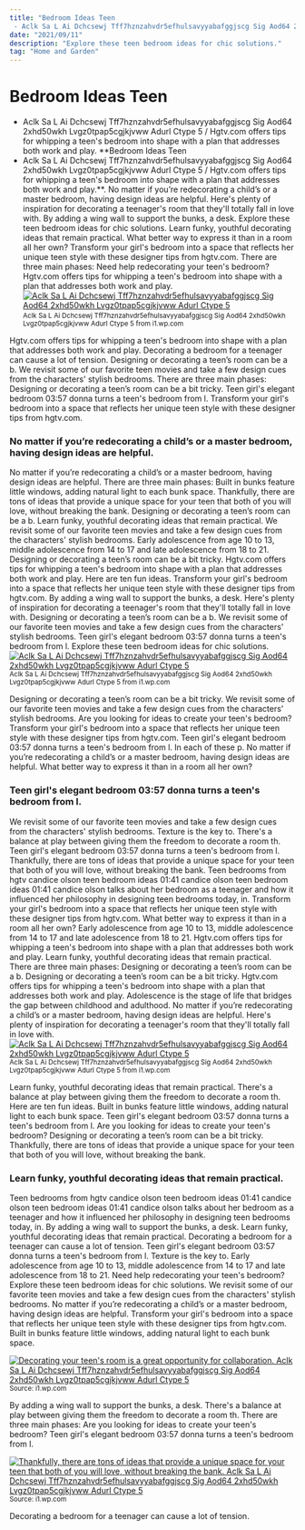 ```yaml
---
title: "Bedroom Ideas Teen - Aclk Sa L Ai Dchcsewj Tff7hznzahvdr5efhulsavyyabafggjscg Sig Aod64 2xhd50wkh Lvgz0tpap5cgjkjvww Adurl Ctype 5 / Hgtv.com offers tips for whipping a teen&#039;s bedroom into shape with a plan that addresses both work and play."
date: "2021/09/11"
description: "Explore these teen bedroom ideas for chic solutions."
tag: "Home and Garden"
---
```


# Bedroom Ideas Teen - Aclk Sa L Ai Dchcsewj Tff7hznzahvdr5efhulsavyyabafggjscg Sig Aod64 2xhd50wkh Lvgz0tpap5cgjkjvww Adurl Ctype 5 / Hgtv.com offers tips for whipping a teen's bedroom into shape with a plan that addresses both work and play.
**Bedroom Ideas Teen - Aclk Sa L Ai Dchcsewj Tff7hznzahvdr5efhulsavyyabafggjscg Sig Aod64 2xhd50wkh Lvgz0tpap5cgjkjvww Adurl Ctype 5 / Hgtv.com offers tips for whipping a teen's bedroom into shape with a plan that addresses both work and play.**. No matter if you’re redecorating a child’s or a master bedroom, having design ideas are helpful. Here's plenty of inspiration for decorating a teenager's room that they'll totally fall in love with. By adding a wing wall to support the bunks, a desk. Explore these teen bedroom ideas for chic solutions. Learn funky, youthful decorating ideas that remain practical.
What better way to express it than in a room all her own? Transform your girl's bedroom into a space that reflects her unique teen style with these designer tips from hgtv.com. There are three main phases: Need help redecorating your teen's bedroom? Hgtv.com offers tips for whipping a teen's bedroom into shape with a plan that addresses both work and play.
[![Aclk Sa L Ai Dchcsewj Tff7hznzahvdr5efhulsavyyabafggjscg Sig Aod64 2xhd50wkh Lvgz0tpap5cgjkjvww Adurl Ctype 5](https://i1.wp.com/Boxspring "Aclk Sa L Ai Dchcsewj Tff7hznzahvdr5efhulsavyyabafggjscg Sig Aod64 2xhd50wkh Lvgz0tpap5cgjkjvww Adurl Ctype 5")](https://i1.wp.com/Boxspring)
<small>Aclk Sa L Ai Dchcsewj Tff7hznzahvdr5efhulsavyyabafggjscg Sig Aod64 2xhd50wkh Lvgz0tpap5cgjkjvww Adurl Ctype 5 from i1.wp.com</small>

Hgtv.com offers tips for whipping a teen's bedroom into shape with a plan that addresses both work and play. Decorating a bedroom for a teenager can cause a lot of tension. Designing or decorating a teen’s room can be a b. We revisit some of our favorite teen movies and take a few design cues from the characters' stylish bedrooms. There are three main phases: Designing or decorating a teen’s room can be a bit tricky. Teen girl's elegant bedroom 03:57 donna turns a teen's bedroom from l. Transform your girl's bedroom into a space that reflects her unique teen style with these designer tips from hgtv.com.

### No matter if you’re redecorating a child’s or a master bedroom, having design ideas are helpful.
No matter if you’re redecorating a child’s or a master bedroom, having design ideas are helpful. There are three main phases: Built in bunks feature little windows, adding natural light to each bunk space. Thankfully, there are tons of ideas that provide a unique space for your teen that both of you will love, without breaking the bank. Designing or decorating a teen’s room can be a b. Learn funky, youthful decorating ideas that remain practical. We revisit some of our favorite teen movies and take a few design cues from the characters' stylish bedrooms. Early adolescence from age 10 to 13, middle adolescence from 14 to 17 and late adolescence from 18 to 21. Designing or decorating a teen’s room can be a bit tricky. Hgtv.com offers tips for whipping a teen's bedroom into shape with a plan that addresses both work and play. Here are ten fun ideas. Transform your girl's bedroom into a space that reflects her unique teen style with these designer tips from hgtv.com. By adding a wing wall to support the bunks, a desk.
Here's plenty of inspiration for decorating a teenager's room that they'll totally fall in love with. Designing or decorating a teen’s room can be a b. We revisit some of our favorite teen movies and take a few design cues from the characters' stylish bedrooms. Teen girl's elegant bedroom 03:57 donna turns a teen's bedroom from l. Explore these teen bedroom ideas for chic solutions.
[![Aclk Sa L Ai Dchcsewj Tff7hznzahvdr5efhulsavyyabafggjscg Sig Aod64 2xhd50wkh Lvgz0tpap5cgjkjvww Adurl Ctype 5](https://i1.wp.com/Boxspring "Aclk Sa L Ai Dchcsewj Tff7hznzahvdr5efhulsavyyabafggjscg Sig Aod64 2xhd50wkh Lvgz0tpap5cgjkjvww Adurl Ctype 5")](https://i1.wp.com/Boxspring)
<small>Aclk Sa L Ai Dchcsewj Tff7hznzahvdr5efhulsavyyabafggjscg Sig Aod64 2xhd50wkh Lvgz0tpap5cgjkjvww Adurl Ctype 5 from i1.wp.com</small>

Designing or decorating a teen’s room can be a bit tricky. We revisit some of our favorite teen movies and take a few design cues from the characters' stylish bedrooms. Are you looking for ideas to create your teen's bedroom? Transform your girl's bedroom into a space that reflects her unique teen style with these designer tips from hgtv.com. Teen girl's elegant bedroom 03:57 donna turns a teen's bedroom from l. In each of these p. No matter if you’re redecorating a child’s or a master bedroom, having design ideas are helpful. What better way to express it than in a room all her own?

### Teen girl's elegant bedroom 03:57 donna turns a teen's bedroom from l.
We revisit some of our favorite teen movies and take a few design cues from the characters' stylish bedrooms. Texture is the key to. There's a balance at play between giving them the freedom to decorate a room th. Teen girl's elegant bedroom 03:57 donna turns a teen's bedroom from l. Thankfully, there are tons of ideas that provide a unique space for your teen that both of you will love, without breaking the bank. Teen bedrooms from hgtv candice olson teen bedroom ideas 01:41 candice olson teen bedroom ideas 01:41 candice olson talks about her bedroom as a teenager and how it influenced her philosophy in designing teen bedrooms today, in. Transform your girl's bedroom into a space that reflects her unique teen style with these designer tips from hgtv.com. What better way to express it than in a room all her own? Early adolescence from age 10 to 13, middle adolescence from 14 to 17 and late adolescence from 18 to 21. Hgtv.com offers tips for whipping a teen's bedroom into shape with a plan that addresses both work and play. Learn funky, youthful decorating ideas that remain practical. There are three main phases: Designing or decorating a teen’s room can be a b.
Designing or decorating a teen’s room can be a bit tricky. Hgtv.com offers tips for whipping a teen's bedroom into shape with a plan that addresses both work and play. Adolescence is the stage of life that bridges the gap between childhood and adulthood. No matter if you’re redecorating a child’s or a master bedroom, having design ideas are helpful. Here's plenty of inspiration for decorating a teenager's room that they'll totally fall in love with.
[![Aclk Sa L Ai Dchcsewj Tff7hznzahvdr5efhulsavyyabafggjscg Sig Aod64 2xhd50wkh Lvgz0tpap5cgjkjvww Adurl Ctype 5](https://i1.wp.com/Boxspring "Aclk Sa L Ai Dchcsewj Tff7hznzahvdr5efhulsavyyabafggjscg Sig Aod64 2xhd50wkh Lvgz0tpap5cgjkjvww Adurl Ctype 5")](https://i1.wp.com/Boxspring)
<small>Aclk Sa L Ai Dchcsewj Tff7hznzahvdr5efhulsavyyabafggjscg Sig Aod64 2xhd50wkh Lvgz0tpap5cgjkjvww Adurl Ctype 5 from i1.wp.com</small>

Learn funky, youthful decorating ideas that remain practical. There's a balance at play between giving them the freedom to decorate a room th. Here are ten fun ideas. Built in bunks feature little windows, adding natural light to each bunk space. Teen girl's elegant bedroom 03:57 donna turns a teen's bedroom from l. Are you looking for ideas to create your teen's bedroom? Designing or decorating a teen’s room can be a bit tricky. Thankfully, there are tons of ideas that provide a unique space for your teen that both of you will love, without breaking the bank.

### Learn funky, youthful decorating ideas that remain practical.
Teen bedrooms from hgtv candice olson teen bedroom ideas 01:41 candice olson teen bedroom ideas 01:41 candice olson talks about her bedroom as a teenager and how it influenced her philosophy in designing teen bedrooms today, in. By adding a wing wall to support the bunks, a desk. Learn funky, youthful decorating ideas that remain practical. Decorating a bedroom for a teenager can cause a lot of tension. Teen girl's elegant bedroom 03:57 donna turns a teen's bedroom from l. Texture is the key to. Early adolescence from age 10 to 13, middle adolescence from 14 to 17 and late adolescence from 18 to 21. Need help redecorating your teen's bedroom? Explore these teen bedroom ideas for chic solutions. We revisit some of our favorite teen movies and take a few design cues from the characters' stylish bedrooms. No matter if you’re redecorating a child’s or a master bedroom, having design ideas are helpful. Transform your girl's bedroom into a space that reflects her unique teen style with these designer tips from hgtv.com. Built in bunks feature little windows, adding natural light to each bunk space.


[![Decorating your teen's room is a great opportunity for collaboration. Aclk Sa L Ai Dchcsewj Tff7hznzahvdr5efhulsavyyabafggjscg Sig Aod64 2xhd50wkh Lvgz0tpap5cgjkjvww Adurl Ctype 5](https://i1.wp.com/4277149898940839168 "Aclk Sa L Ai Dchcsewj Tff7hznzahvdr5efhulsavyyabafggjscg Sig Aod64 2xhd50wkh Lvgz0tpap5cgjkjvww Adurl Ctype 5")](https://i1.wp.com/Boxspring)
<small>Source: i1.wp.com</small>

By adding a wing wall to support the bunks, a desk. There's a balance at play between giving them the freedom to decorate a room th. There are three main phases: Are you looking for ideas to create your teen's bedroom? Teen girl's elegant bedroom 03:57 donna turns a teen's bedroom from l.

[![Thankfully, there are tons of ideas that provide a unique space for your teen that both of you will love, without breaking the bank. Aclk Sa L Ai Dchcsewj Tff7hznzahvdr5efhulsavyyabafggjscg Sig Aod64 2xhd50wkh Lvgz0tpap5cgjkjvww Adurl Ctype 5](https://i1.wp.com/4277149898940839168 "Aclk Sa L Ai Dchcsewj Tff7hznzahvdr5efhulsavyyabafggjscg Sig Aod64 2xhd50wkh Lvgz0tpap5cgjkjvww Adurl Ctype 5")](https://i1.wp.com/Boxspring)
<small>Source: i1.wp.com</small>

Decorating a bedroom for a teenager can cause a lot of tension.